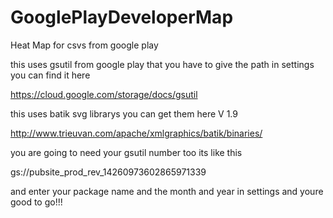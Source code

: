 # GooglePlayDeveloperMap
Heat Map for csvs from google play

this uses gsutil from google play that you have to give the path in settings you can find it here

https://cloud.google.com/storage/docs/gsutil

this uses batik svg librarys you can get them here V 1.9

http://www.trieuvan.com/apache/xmlgraphics/batik/binaries/

you are going to need your gsutil number too its like this

gs://pubsite_prod_rev_14260973602865971339

and enter your package name and the month and year in settings and youre good to go!!!


